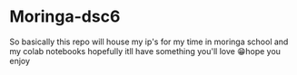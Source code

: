 # Moringa-dsc6
So basically this repo will house my ip's for my time in moringa school
and my colab notebooks
hopefully itll have something you'll love
😁hope you enjoy
